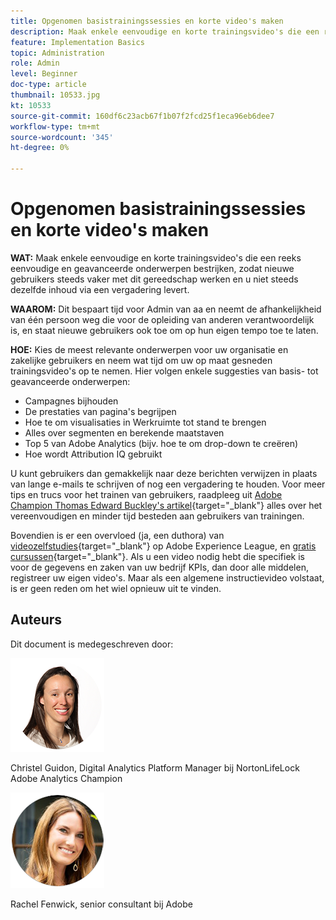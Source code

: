 ```yaml
---
title: Opgenomen basistrainingssessies en korte video's maken
description: Maak enkele eenvoudige en korte trainingsvideo's die een reeks eenvoudige en geavanceerde onderwerpen bestrijken, zodat nieuwe gebruikers steeds vaker met dit gereedschap werken en u niet steeds dezelfde inhoud via een vergadering levert.
feature: Implementation Basics
topic: Administration
role: Admin
level: Beginner
doc-type: article
thumbnail: 10533.jpg
kt: 10533
source-git-commit: 160df6c23acb67f1b07f2fcd25f1eca96eb6dee7
workflow-type: tm+mt
source-wordcount: '345'
ht-degree: 0%

---
```



# Opgenomen basistrainingssessies en korte video&#39;s maken

**WAT:** Maak enkele eenvoudige en korte trainingsvideo&#39;s die een reeks eenvoudige en geavanceerde onderwerpen bestrijken, zodat nieuwe gebruikers steeds vaker met dit gereedschap werken en u niet steeds dezelfde inhoud via een vergadering levert.

**WAAROM:** Dit bespaart tijd voor Admin van aa en neemt de afhankelijkheid van één persoon weg die voor de opleiding van anderen verantwoordelijk is, en staat nieuwe gebruikers ook toe om op hun eigen tempo toe te laten.

**HOE:** Kies de meest relevante onderwerpen voor uw organisatie en zakelijke gebruikers en neem wat tijd om uw op maat gesneden trainingsvideo&#39;s op te nemen. Hier volgen enkele suggesties van basis- tot geavanceerde onderwerpen:

* Campagnes bijhouden
* De prestaties van pagina&#39;s begrijpen
* Hoe te om visualisaties in Werkruimte tot stand te brengen
* Alles over segmenten en berekende maatstaven
* Top 5 van Adobe Analytics (bijv. hoe te om drop-down te creëren)
* Hoe wordt Attribution IQ gebruikt

U kunt gebruikers dan gemakkelijk naar deze berichten verwijzen in plaats van lange e-mails te schrijven of nog een vergadering te houden. Voor meer tips en trucs voor het trainen van gebruikers, raadpleeg uit [Adobe Champion Thomas Edward Buckley&#39;s artikel](https://experienceleague.adobe.com/docs/analytics-learn/tutorials/administration/key-admin-skills/simplify-training-users.html?lang=en){target=&quot;_blank&quot;} alles over het vereenvoudigen en minder tijd besteden aan gebruikers van trainingen.

Bovendien is er een overvloed (ja, een duthora) van [videozelfstudies](https://experienceleague.adobe.com/docs/analytics-learn/tutorials/overview.html){target=&quot;_blank&quot;} op Adobe Experience League, en [gratis cursussen](https://experienceleague.adobe.com/?lang=en#dashboard/learning){target=&quot;_blank&quot;}. Als u een video nodig hebt die specifiek is voor de gegevens en zaken van uw bedrijf KPIs, dan door alle middelen, registreer uw eigen video&#39;s. Maar als een algemene instructievideo volstaat, is er geen reden om het wiel opnieuw uit te vinden.

## Auteurs

Dit document is medegeschreven door:

![Christel Guidon](assets/Christel-Headshot-150.png)

Christel Guidon, Digital Analytics Platform Manager bij NortonLifeLock Adobe Analytics Champion

![Rachel Fenwick](assets/Rachel-Fenwick-150.png)

Rachel Fenwick, senior consultant bij Adobe
